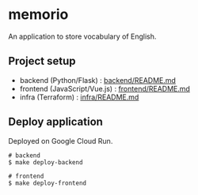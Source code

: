 # memorio
An application to store vocabulary of English.

## Project setup
- backend (Python/Flask) : [backend/README.md](backend/README.md)
- frontend (JavaScript/Vue.js) : [frontend/README.md](frontend/README.md)
- infra (Terraform) : [infra/README.md](infra/README.md)

## Deploy application
Deployed on Google Cloud Run.

```
# backend
$ make deploy-backend

# frontend
$ make deploy-frontend
```

